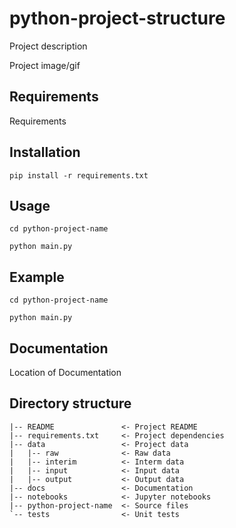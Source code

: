 # python-project-structure

Project description

Project image/gif

## Requirements

Requirements

## Installation

`pip install -r requirements.txt`

## Usage

`cd python-project-name`

`python main.py`

## Example

`cd python-project-name`

`python main.py`

## Documentation

Location of Documentation

## Directory structure
```
|-- README               <- Project README
|-- requirements.txt     <- Project dependencies
|-- data                 <- Project data
|   |-- raw              <- Raw data
|   |-- interim          <- Interm data
|   |-- input            <- Input data
|   |-- output           <- Output data
|-- docs                 <- Documentation
|-- notebooks            <- Jupyter notebooks
|-- python-project-name  <- Source files
`-- tests                <- Unit tests
```
